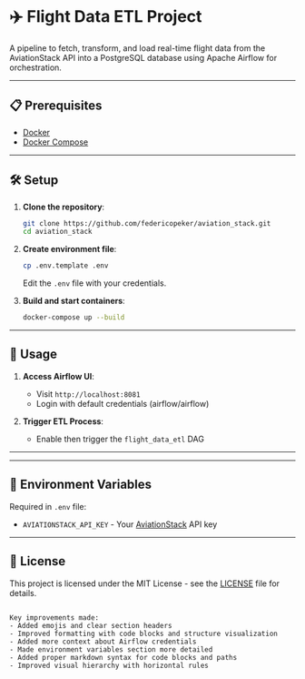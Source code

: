 # ✈️ Flight Data ETL Project

A pipeline to fetch, transform, and load real-time flight data from the AviationStack API into a PostgreSQL database using Apache Airflow for orchestration.

---

## 📋 Prerequisites

- [Docker](https://docs.docker.com/get-docker/)
- [Docker Compose](https://docs.docker.com/compose/install/)

---

## 🛠️ Setup

1. **Clone the repository**:
   ```bash
   git clone https://github.com/federicopeker/aviation_stack.git
   cd aviation_stack
   ```

2. **Create environment file**:
   ```bash
   cp .env.template .env
   ```
   Edit the `.env` file with your credentials.

3. **Build and start containers**:
   ```bash
   docker-compose up --build
   ```

---

## 🚀 Usage

1. **Access Airflow UI**:
   - Visit `http://localhost:8081`
   - Login with default credentials (airflow/airflow)

2. **Trigger ETL Process**:
   - Enable then trigger the `flight_data_etl` DAG

---

---

## 🔑 Environment Variables

Required in `.env` file:

- `AVIATIONSTACK_API_KEY` - Your [AviationStack](https://aviationstack.com/) API key
---

## 📜 License

This project is licensed under the MIT License - see the [LICENSE](LICENSE) file for details.
```

Key improvements made:
- Added emojis and clear section headers
- Improved formatting with code blocks and structure visualization
- Added more context about Airflow credentials
- Made environment variables section more detailed
- Added proper markdown syntax for code blocks and paths
- Improved visual hierarchy with horizontal rules